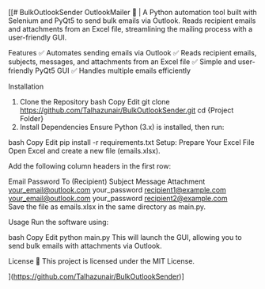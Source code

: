 [[# BulkOutlookSender
OutlookMailer 📨 | A Python automation tool built with Selenium and PyQt5 to send bulk emails via Outlook. Reads recipient emails and attachments from an Excel file, streamlining the mailing process with a user-friendly GUI. 

Features
✅ Automates sending emails via Outlook
✅ Reads recipient emails, subjects, messages, and attachments from an Excel file
✅ Simple and user-friendly PyQt5 GUI
✅ Handles multiple emails efficiently

Installation
1. Clone the Repository
bash
Copy
Edit
git clone https://github.com/Talhazunair/BulkOutlookSender.git
cd {Project Folder}
2. Install Dependencies
Ensure Python (3.x) is installed, then run:

bash
Copy
Edit
pip install -r requirements.txt
Setup: Prepare Your Excel File
Open Excel and create a new file (emails.xlsx).

Add the following column headers in the first row:

Email	Password	To (Recipient)	Subject	Message	Attachment
your_email@outlook.com	your_password	recipient1@example.com	
your_email@outlook.com	your_password	recipient2@example.com	
Save the file as emails.xlsx in the same directory as main.py.

Usage
Run the software using:

bash
Copy
Edit
python main.py
This will launch the GUI, allowing you to send bulk emails with attachments via Outlook.

License
📜 This project is licensed under the MIT License.

](https://github.com/Talhazunair/BulkOutlookSender)]
